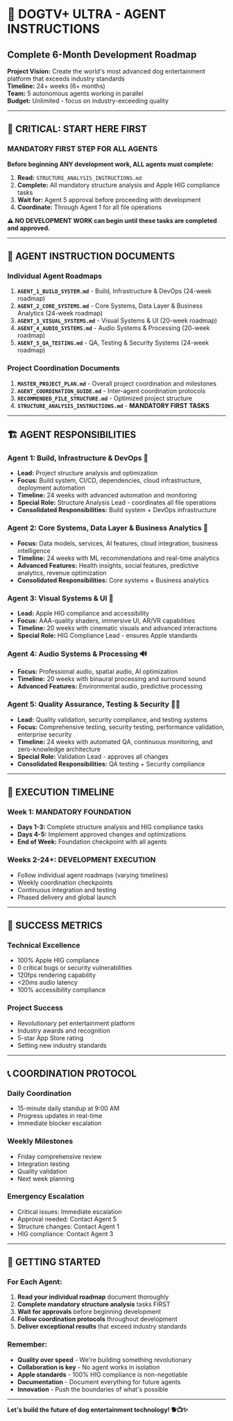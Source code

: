# 🎯 DOGTV+ ULTRA - AGENT INSTRUCTIONS
## Complete 6-Month Development Roadmap

**Project Vision:** Create the world's most advanced dog entertainment platform that exceeds industry standards  
**Timeline:** 24+ weeks (6+ months)  
**Team:** 5 autonomous agents working in parallel  
**Budget:** Unlimited - focus on industry-exceeding quality  

---

## 🚨 **CRITICAL: START HERE FIRST**

### **MANDATORY FIRST STEP FOR ALL AGENTS**
**Before beginning ANY development work, ALL agents must complete:**

1. **Read:** `STRUCTURE_ANALYSIS_INSTRUCTIONS.md` 
2. **Complete:** All mandatory structure analysis and Apple HIG compliance tasks
3. **Wait for:** Agent 5 approval before proceeding with development
4. **Coordinate:** Through Agent 1 for all file operations

**⚠️ NO DEVELOPMENT WORK can begin until these tasks are completed and approved.**

---

## 📁 **AGENT INSTRUCTION DOCUMENTS**

### **Individual Agent Roadmaps**
1. **`AGENT_1_BUILD_SYSTEM.md`** - Build, Infrastructure & DevOps (24-week roadmap)
2. **`AGENT_2_CORE_SYSTEMS.md`** - Core Systems, Data Layer & Business Analytics (24-week roadmap)  
3. **`AGENT_3_VISUAL_SYSTEMS.md`** - Visual Systems & UI (20-week roadmap)
4. **`AGENT_4_AUDIO_SYSTEMS.md`** - Audio Systems & Processing (20-week roadmap)
5. **`AGENT_5_QA_TESTING.md`** - QA, Testing & Security Systems (24-week roadmap)

### **Project Coordination Documents**
1. **`MASTER_PROJECT_PLAN.md`** - Overall project coordination and milestones
2. **`AGENT_COORDINATION_GUIDE.md`** - Inter-agent coordination protocols
3. **`RECOMMENDED_FILE_STRUCTURE.md`** - Optimized project structure
4. **`STRUCTURE_ANALYSIS_INSTRUCTIONS.md`** - **MANDATORY FIRST TASKS**

---

## 🏗️ **AGENT RESPONSIBILITIES**

### **Agent 1: Build, Infrastructure & DevOps** 🔧
- **Lead:** Project structure analysis and optimization
- **Focus:** Build system, CI/CD, dependencies, cloud infrastructure, deployment automation
- **Timeline:** 24 weeks with advanced automation and monitoring
- **Special Role:** Structure Analysis Lead - coordinates all file operations
- **Consolidated Responsibilities:** Build system + DevOps infrastructure

### **Agent 2: Core Systems, Data Layer & Business Analytics** 💾
- **Focus:** Data models, services, AI features, cloud integration, business intelligence
- **Timeline:** 24 weeks with ML recommendations and real-time analytics
- **Advanced Features:** Health insights, social features, predictive analytics, revenue optimization
- **Consolidated Responsibilities:** Core systems + Business analytics

### **Agent 3: Visual Systems & UI** 🎨
- **Lead:** Apple HIG compliance and accessibility
- **Focus:** AAA-quality shaders, immersive UI, AR/VR capabilities
- **Timeline:** 20 weeks with cinematic visuals and advanced interactions
- **Special Role:** HIG Compliance Lead - ensures Apple standards

### **Agent 4: Audio Systems & Processing** 🔊
- **Focus:** Professional audio, spatial audio, AI optimization
- **Timeline:** 20 weeks with binaural processing and surround sound
- **Advanced Features:** Environmental audio, predictive processing

### **Agent 5: Quality Assurance, Testing & Security** 🧪🔐
- **Lead:** Quality validation, security compliance, and testing systems
- **Focus:** Comprehensive testing, security testing, performance validation, enterprise security
- **Timeline:** 24 weeks with automated QA, continuous monitoring, and zero-knowledge architecture
- **Special Role:** Validation Lead - approves all changes
- **Consolidated Responsibilities:** QA testing + Security compliance

---

## 📅 **EXECUTION TIMELINE**

### **Week 1: MANDATORY FOUNDATION**
- **Days 1-3:** Complete structure analysis and HIG compliance tasks
- **Days 4-5:** Implement approved changes and optimizations
- **End of Week:** Foundation checkpoint with all agents

### **Weeks 2-24+: DEVELOPMENT EXECUTION**
- Follow individual agent roadmaps (varying timelines)
- Weekly coordination checkpoints
- Continuous integration and testing
- Phased delivery and global launch

---

## 🎯 **SUCCESS METRICS**

### **Technical Excellence**
- 100% Apple HIG compliance
- 0 critical bugs or security vulnerabilities
- 120fps rendering capability
- <20ms audio latency
- 100% accessibility compliance

### **Project Success**
- Revolutionary pet entertainment platform
- Industry awards and recognition
- 5-star App Store rating
- Setting new industry standards

---

## 📞 **COORDINATION PROTOCOL**

### **Daily Coordination**
- 15-minute daily standup at 9:00 AM
- Progress updates in real-time
- Immediate blocker escalation

### **Weekly Milestones**
- Friday comprehensive review
- Integration testing
- Quality validation
- Next week planning

### **Emergency Escalation**
- Critical issues: Immediate escalation
- Approval needed: Contact Agent 5
- Structure changes: Contact Agent 1
- HIG compliance: Contact Agent 3

---

## 🚀 **GETTING STARTED**

### **For Each Agent:**
1. **Read your individual roadmap** document thoroughly
2. **Complete mandatory structure analysis** tasks FIRST
3. **Wait for approvals** before beginning development
4. **Follow coordination protocols** throughout development
5. **Deliver exceptional results** that exceed industry standards

### **Remember:**
- **Quality over speed** - We're building something revolutionary
- **Collaboration is key** - No agent works in isolation  
- **Apple standards** - 100% HIG compliance is non-negotiable
- **Documentation** - Document everything for future agents
- **Innovation** - Push the boundaries of what's possible

---

**Let's build the future of dog entertainment technology! 🐕📺✨**